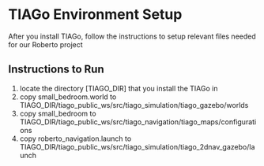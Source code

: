 # TIAGo Environment Setup

After you install TIAGo, follow the instructions to setup relevant files needed for our Roberto project

## Instructions to Run
1. locate the directory [TIAGO_DIR] that you install the TIAGo in
2. copy small_bedroom.world to TIAGO_DIR/tiago_public_ws/src/tiago_simulation/tiago_gazebo/worlds
3. copy small_bedroom to TIAGO_DIR/tiago_public_ws/src/tiago_navigation/tiago_maps/configurations
4. copy roberto_navigation.launch to TIAGO_DIR/tiago_public_ws/src/tiago_simulation/tiago_2dnav_gazebo/launch